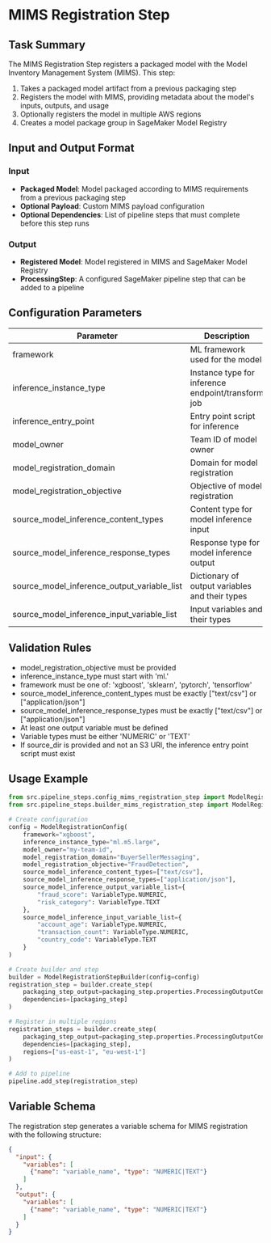 # MIMS Registration Step

## Task Summary
The MIMS Registration Step registers a packaged model with the Model Inventory Management System (MIMS). This step:

1. Takes a packaged model artifact from a previous packaging step
2. Registers the model with MIMS, providing metadata about the model's inputs, outputs, and usage
3. Optionally registers the model in multiple AWS regions
4. Creates a model package group in SageMaker Model Registry

## Input and Output Format

### Input
- **Packaged Model**: Model packaged according to MIMS requirements from a previous packaging step
- **Optional Payload**: Custom MIMS payload configuration
- **Optional Dependencies**: List of pipeline steps that must complete before this step runs

### Output
- **Registered Model**: Model registered in MIMS and SageMaker Model Registry
- **ProcessingStep**: A configured SageMaker pipeline step that can be added to a pipeline

## Configuration Parameters

| Parameter | Description | Default |
|-----------|-------------|---------|
| framework | ML framework used for the model | xgboost |
| inference_instance_type | Instance type for inference endpoint/transform job | ml.m5.large |
| inference_entry_point | Entry point script for inference | inference.py |
| model_owner | Team ID of model owner | team id |
| model_registration_domain | Domain for model registration | BuyerSellerMessaging |
| model_registration_objective | Objective of model registration | Required |
| source_model_inference_content_types | Content type for model inference input | ["text/csv"] |
| source_model_inference_response_types | Response type for model inference output | ["application/json"] |
| source_model_inference_output_variable_list | Dictionary of output variables and their types | {"legacy-score": "NUMERIC"} |
| source_model_inference_input_variable_list | Input variables and their types | {} |

## Validation Rules
- model_registration_objective must be provided
- inference_instance_type must start with 'ml.'
- framework must be one of: 'xgboost', 'sklearn', 'pytorch', 'tensorflow'
- source_model_inference_content_types must be exactly ["text/csv"] or ["application/json"]
- source_model_inference_response_types must be exactly ["text/csv"] or ["application/json"]
- At least one output variable must be defined
- Variable types must be either 'NUMERIC' or 'TEXT'
- If source_dir is provided and not an S3 URI, the inference entry point script must exist

## Usage Example
```python
from src.pipeline_steps.config_mims_registration_step import ModelRegistrationConfig, VariableType
from src.pipeline_steps.builder_mims_registration_step import ModelRegistrationStepBuilder

# Create configuration
config = ModelRegistrationConfig(
    framework="xgboost",
    inference_instance_type="ml.m5.large",
    model_owner="my-team-id",
    model_registration_domain="BuyerSellerMessaging",
    model_registration_objective="FraudDetection",
    source_model_inference_content_types=["text/csv"],
    source_model_inference_response_types=["application/json"],
    source_model_inference_output_variable_list={
        "fraud_score": VariableType.NUMERIC,
        "risk_category": VariableType.TEXT
    },
    source_model_inference_input_variable_list={
        "account_age": VariableType.NUMERIC,
        "transaction_count": VariableType.NUMERIC,
        "country_code": VariableType.TEXT
    }
)

# Create builder and step
builder = ModelRegistrationStepBuilder(config=config)
registration_step = builder.create_step(
    packaging_step_output=packaging_step.properties.ProcessingOutputConfig.Outputs["packaged_model_output"].S3Output.S3Uri,
    dependencies=[packaging_step]
)

# Register in multiple regions
registration_steps = builder.create_step(
    packaging_step_output=packaging_step.properties.ProcessingOutputConfig.Outputs["packaged_model_output"].S3Output.S3Uri,
    dependencies=[packaging_step],
    regions=["us-east-1", "eu-west-1"]
)

# Add to pipeline
pipeline.add_step(registration_step)
```

## Variable Schema
The registration step generates a variable schema for MIMS registration with the following structure:

```json
{
  "input": {
    "variables": [
      {"name": "variable_name", "type": "NUMERIC|TEXT"}
    ]
  },
  "output": {
    "variables": [
      {"name": "variable_name", "type": "NUMERIC|TEXT"}
    ]
  }
}
```

